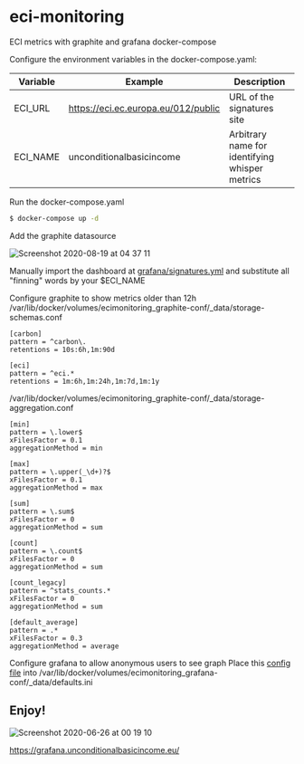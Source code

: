 # eci-monitoring
ECI metrics with graphite and grafana docker-compose

Configure the environment variables in the docker-compose.yaml:

| Variable | Example | Description |
| --- | --- | --- |
| ECI_URL |https://eci.ec.europa.eu/012/public | URL of the signatures site |
|ECI_NAME |unconditionalbasicincome  | Arbitrary name for identifying whisper metrics | 


Run the docker-compose.yaml
```bash
$ docker-compose up -d
```
Add the graphite datasource

![Screenshot 2020-08-19 at 04 37 11](https://user-images.githubusercontent.com/9881318/90585717-c48bc780-e1d5-11ea-8e5f-133ee54392d7.png)


Manually import the dashboard at [grafana/signatures.yml](https://github.com/tharga8616/eci-monitoring/blob/master/grafana/signatures.yml) and substitute all "finning" words by your $ECI_NAME

Configure graphite to show metrics older than 12h
/var/lib/docker/volumes/ecimonitoring_graphite-conf/_data/storage-schemas.conf
```
[carbon]
pattern = ^carbon\.
retentions = 10s:6h,1m:90d

[eci]
pattern = ^eci.*
retentions = 1m:6h,1m:24h,1m:7d,1m:1y
```
/var/lib/docker/volumes/ecimonitoring_graphite-conf/_data/storage-aggregation.conf
```
[min]
pattern = \.lower$
xFilesFactor = 0.1
aggregationMethod = min

[max]
pattern = \.upper(_\d+)?$
xFilesFactor = 0.1
aggregationMethod = max

[sum]
pattern = \.sum$
xFilesFactor = 0
aggregationMethod = sum

[count]
pattern = \.count$
xFilesFactor = 0
aggregationMethod = sum

[count_legacy]
pattern = ^stats_counts.*
xFilesFactor = 0
aggregationMethod = sum

[default_average]
pattern = .*
xFilesFactor = 0.3
aggregationMethod = average
```

Configure grafana to allow anonymous users to see graph
Place this [config file](https://github.com/tharga8616/eci-monitoring/blob/master/grafana/defaults.ini) into /var/lib/docker/volumes/ecimonitoring_grafana-conf/_data/defaults.ini

## Enjoy!

![Screenshot 2020-06-26 at 00 19 10](https://user-images.githubusercontent.com/9881318/85801212-aad48380-b742-11ea-829a-bdd2ba9f83c7.png)

https://grafana.unconditionalbasicincome.eu/
